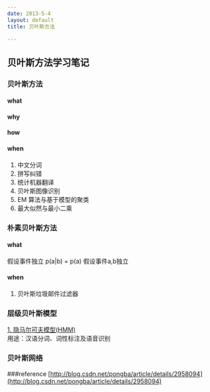```yaml
---
date: 2013-5-4
layout: default
title: 贝叶斯方法

---
```


## 贝叶斯方法学习笔记  

### 贝叶斯方法
#### what
#### why
#### how
#### when
1. 中文分词  
2. 拼写纠错  
3. 统计机器翻译  
4. 贝叶斯图像识别  
5. EM 算法与基于模型的聚类  
6. 最大似然与最小二乘  

### 朴素贝叶斯方法  
#### what
假设事件独立
p(a|b) = p(a) 假设事件a,b独立  

#### when
1. 贝叶斯垃圾邮件过滤器  

### 层级贝叶斯模型
[1. 隐马尔可夫模型(HMM) ](http://www.52nlp.cn/hmm-learn-best-practices-one-introduction "隐马尔可夫模型(HMM)")   
用途：汉语分词、词性标注及语音识别

### 贝叶斯网络

###reference
[http://blog.csdn.net/pongba/article/details/2958094](http://blog.csdn.net/pongba/article/details/2958094)
